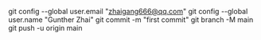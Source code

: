 git config --global user.email "zhaigang666@qq.com"
git config --global user.name "Gunther Zhai"
git commit -m "first commit"
git branch -M main
git push -u origin main